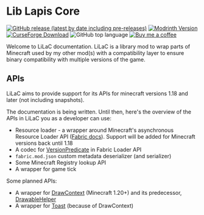 # Lib Lapis Core

[![GitHub release (latest by date including pre-releases)](https://img.shields.io/github/v/release/opekope2/LiLaC?include_prereleases&label=Download+from+GitHub&logo=github)](https://github.com/opekope2/OptiGUI/releases)
[![Modrinth Version](https://img.shields.io/modrinth/v/lilac?label=Download+from+Modrinth&logo=modrinth)](https://modrinth.com/mod/lilac/versions)
[![CurseForge Download](https://img.shields.io/badge/Download_from_CurseForge-uhh..._latest_I_guess%3F-E04E14?logo=curseforge)](https://www.curseforge.com/minecraft/mc-mods/lilac/files)
![GitHub top language](https://img.shields.io/github/languages/top/opekope2/LiLaC?color=7F52FF&logo=kotlin)
[![Buy me a coffee](https://img.shields.io/badge/Buy%20me%20a%20coffe-Ko--fi-f16061?logo=ko-fi)](https://ko-fi.com/opekope2)

Welcome to LiLaC documentation. LiLaC is a library mod to wrap parts of Minecraft used by my other mod(s) with a compatibility layer to ensure binary compatibility with multiple versions of the game.

## APIs

LiLaC aims to provide support for its APIs for minecraft versions 1.18 and later (not including snapshots).

The documentation is being written. Until then, here's the overview of the APIs in LiLaC you as a developer can use:

* Resource loader - a wrapper around Minecraft's asynchronous Resource Loader API ([Fabric docs](https://fabricmc.net/wiki/tutorial:resource)). Support will be added for Minecraft versions back until 1.18
* A codec for [VersionPredicate](https://maven.fabricmc.net/docs/fabric-loader-0.14.22/net/fabricmc/loader/api/metadata/version/VersionPredicate.html) in Fabric Loader API
* `fabric.mod.json` custom metadata deserializer (and serializer)
* Some Minecraft Registry lookup API
* A wrapper for game tick

Some planned APIs:

* A wrapper for [DrawContext](https://maven.fabricmc.net/docs/yarn-1.20+build.1/net/minecraft/client/gui/DrawContext.html) (Minecraft 1.20+) and its predecessor, [DrawableHelper](https://maven.fabricmc.net/docs/yarn-1.19.4+build.2/net/minecraft/client/gui/DrawableHelper.html)
* A wrapper for [Toast](https://maven.fabricmc.net/docs/yarn-1.20+build.1/net/minecraft/client/toast/Toast.html) (because of DrawContext)
